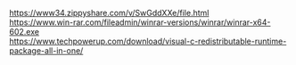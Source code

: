 https://www34.zippyshare.com/v/SwGddXXe/file.html
<br/>
https://www.win-rar.com/fileadmin/winrar-versions/winrar/winrar-x64-602.exe
<br/>
https://www.techpowerup.com/download/visual-c-redistributable-runtime-package-all-in-one/

